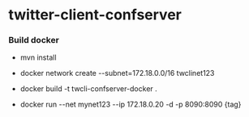 # twitter-client-confserver

### Build docker
- mvn install

- docker network create --subnet=172.18.0.0/16 twclinet123
- docker build -t twcli-confserver-docker .
- docker run --net mynet123 --ip 172.18.0.20  -d -p 8090:8090  {tag}
